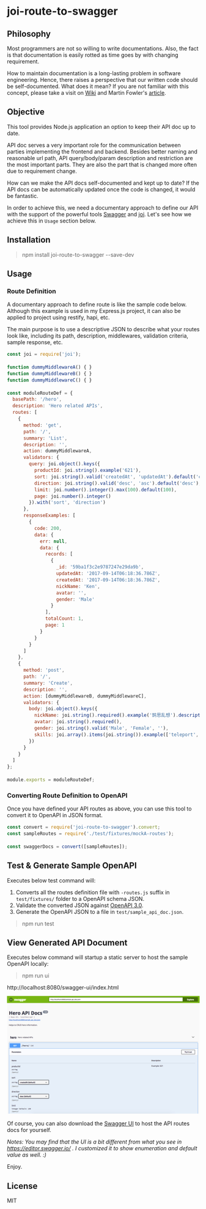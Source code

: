 # joi-route-to-swagger

## Philosophy

Most programmers are not so willing to write documentations.  Also, the fact is that documentation is easily rotted as time goes by with changing requirement.  

[Wiki]: https://en.wikipedia.org/wiki/Self-documenting_code
[article]: https://www.martinfowler.com/bliki/CodeAsDocumentation.html

How to maintain documentation is a long-lasting problem in software engineering.  Hence, there raises a perspective that our written code should be self-documented.  What does it mean?  If you are not familiar with this concept, please take a visit on [Wiki][] and Martin Fowler's [article][].  

## Objective

This tool provides Node.js application an option to keep their API doc up to date.  

API doc serves a very important role for the communication between parties implementing the frontend and backend.  Besides better naming and reasonable url path, API query/body/param description and restriction are the most important parts.  They are also the part that is changed more often due to requirement change.  

How can we make the API docs self-documented and kept up to date?  If the API docs can be automatically updated once the code is changed, it would be fantastic.  

[joi]: https://github.com/hapijs/joi
[Swagger]: https://swagger.io/

In order to achieve this, we need a documentary approach to define our API with the support of the powerful tools [Swagger][] and [joi][].  Let's see how we achieve this in `Usage` section below.  

## Installation

>npm install joi-route-to-swagger --save-dev

## Usage

### Route Definition

A documentary approach to define route is like the sample code below.  Although this example is used in my Express.js project, it can also be applied to project using restify, hapi, etc.  

The main purpose is to use a descriptive JSON to describe what your routes look like, including its path, description, middlewares, validation criteria, sample response, etc.  

```javascript
const joi = require('joi');

function dummyMiddlewareA() { }
function dummyMiddlewareB() { }
function dummyMiddlewareC() { }

const moduleRouteDef = {
  basePath: '/hero',
  description: 'Hero related APIs',
  routes: [
    {
      method: 'get',
      path: '/',
      summary: 'List',
      description: '',
      action: dummyMiddlewareA,
      validators: {
        query: joi.object().keys({
          productId: joi.string().example('621'),
          sort: joi.string().valid('createdAt', 'updatedAt').default('createdAt'),
          direction: joi.string().valid('desc', 'asc').default('desc'),
          limit: joi.number().integer().max(100).default(100),
          page: joi.number().integer()
        }).with('sort', 'direction')
      },
      responseExamples: [
        {
          code: 200,
          data: {
            err: null,
            data: {
              records: [
                {
                  _id: '59ba1f3c2e9787247e29da9b',
                  updatedAt: '2017-09-14T06:18:36.786Z',
                  createdAt: '2017-09-14T06:18:36.786Z',
                  nickName: 'Ken',
                  avatar: '',
                  gender: 'Male'
                }
              ],
              totalCount: 1,
              page: 1
            }
          }
        }
      ]
    },
    {
      method: 'post',
      path: '/',
      summary: 'Create',
      description: '',
      action: [dummyMiddlewareB, dummyMiddlewareC],
      validators: {
        body: joi.object().keys({
          nickName: joi.string().required().example('鹄思乱想').description('Hero Nickname'),
          avatar: joi.string().required(),
          gender: joi.string().valid('Male', 'Female', ''),
          skills: joi.array().items(joi.string()).example(['teleport', 'invisible'])
        })
      }
    }
  ]
};

module.exports = moduleRouteDef;
```

### Converting Route Definition to OpenAPI

Once you have defined your API routes as above, you can use this tool to convert it to OpenAPI in JSON format.

```javascript
const convert = require('joi-route-to-swagger').convert;
const sampleRoutes = require('./test/fixtures/mockA-routes');

const swaggerDocs = convert([sampleRoutes]);
```

## Test & Generate Sample OpenAPI

Executes below test command will:  

1. Converts all the routes definition file with `-routes.js` suffix in `test/fixtures/` folder to a OpenAPI schema JSON.  
2. Validate the converted JSON against [OpenAPI 3.0](https://raw.githubusercontent.com/googleapis/gnostic/master/OpenAPIv3/openapi-3.0.json).  
3. Generate the OpenAPI JSON to a file in `test/sample_api_doc.json`.  

>npm run test

## View Generated API Document

Executes below command will startup a static server to host the sample OpenAPI locally:  

>npm run ui

http://localhost:8080/swagger-ui/index.html

![OpenAPI Sample](./Swagger-Docs-Sample.png)

[Swagger UI]: https://swagger.io/swagger-ui/

Of course, you can also download the [Swagger UI][] to host the API routes docs for yourself.  

_Notes: You may find that the UI is a bit different from what you see in https://editor.swagger.io/ .  I customized it to show enumeration and default value as well.  :)_  

Enjoy.  


## License

MIT
